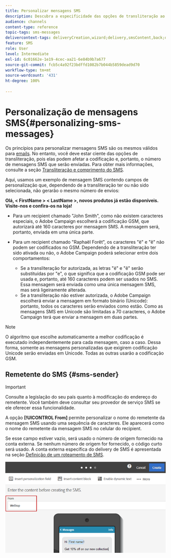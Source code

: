 ```yaml
---
title: Personalizar mensagens SMS
description: Descubra a especificidade das opções de transliteração ao personalizar mensagens SMS.
audience: channels
content-type: reference
topic-tags: sms-messages
delivercontext-tags: deliveryCreation,wizard;delivery,smsContent,back;delivery,smsContent,back
feature: SMS
role: User
level: Intermediate
exl-id: 6c01662e-1e19-4cec-aa21-6e84b9b7a677
source-git-commit: fcb5c4a92f23bdffd1082b7b044b5859dead9d70
workflow-type: tm+mt
source-wordcount: '431'
ht-degree: 100%

---
```


# Personalização de mensagens SMS{#personalizing-sms-messages}

Os princípios para personalizar mensagens SMS são os mesmos válidos para [emails](../../designing/using/personalization.md#inserting-a-personalization-field). No entanto, você deve estar ciente das opções de transliteração, pois elas podem afetar a codificação e, portanto, o número de mensagens SMS que serão enviadas. Para obter mais informações, consulte a seção [Transliteração e comprimento do SMS](../../administration/using/configuring-sms-channel.md#sms-encoding--length-and-transliteration).

Aqui, usamos um exemplo de mensagem SMS contendo campos de personalização que, dependendo de a transliteração ter ou não sido selecionada, não gerarão o mesmo número de envios:

**Olá, &lt; FirstName > &lt; LastName >, novos produtos já estão disponíveis. Visite-nos e confira-os na loja!**

* Para um recipient chamado &quot;John Smith&quot;, como não existem caracteres especiais, o Adobe Campaign escolherá a codificação GSM, que autorizará até 160 caracteres por mensagem SMS. A mensagem será, portanto, enviada em uma única parte.
* Para um recipient chamado &quot;Raphaël Forêt&quot;, os caracteres &quot;ë&quot; e &quot;ê&quot; não podem ser codificados no GSM. Dependendo de a transliteração ter sido ativada ou não, o Adobe Campaign poderá selecionar entre dois comportamentos:

   * Se a transliteração for autorizada, as letras &quot;ë&quot; e &quot;ê&quot; serão substituídas por &quot;e&quot;, o que significa que a codificação GSM pode ser usada e, portanto, até 160 caracteres podem ser usados no SMS. Essa mensagem será enviada como uma única mensagem SMS, mas será ligeiramente alterada.
   * Se a transliteração não estiver autorizada, o Adobe Campaign escolherá enviar a mensagem em formato binário (Unicode): portanto, todos os caracteres serão enviados como estão. Como as mensagens SMS em Unicode são limitadas a 70 caracteres, o Adobe Campaign terá que enviar a mensagem em duas partes.

>[!NOTE]
>
>O algoritmo que escolhe automaticamente a melhor codificação é executado independentemente para cada mensagem, caso a caso. Dessa forma, somente as mensagens personalizadas que exigirem codificação Unicode serão enviadas em Unicode. Todas as outras usarão a codificação GSM.

## Remetente do SMS {#sms-sender}

>[!IMPORTANT]
>
>Consulte a legislação do seu país quanto à modificação do endereço do remetente. Você também deve consultar seu provedor de serviço SMS se ele oferecer essa funcionalidade.

A opção **[!UICONTROL From]** permite personalizar o nome do remetente da mensagem SMS usando uma sequência de caracteres. Ele aparecerá como o nome do remetente da mensagem SMS no celular do recipient.

Se esse campo estiver vazio, será usado o número de origem fornecido na conta externa. Se nenhum número de origem for fornecido, o código curto será usado. A conta externa específica do delivery de SMS é apresentada na seção [Definição de um roteamento de SMS](../../administration/using/configuring-sms-channel.md#defining-an-sms-routing).

![](assets/sms_creation_8.png)



